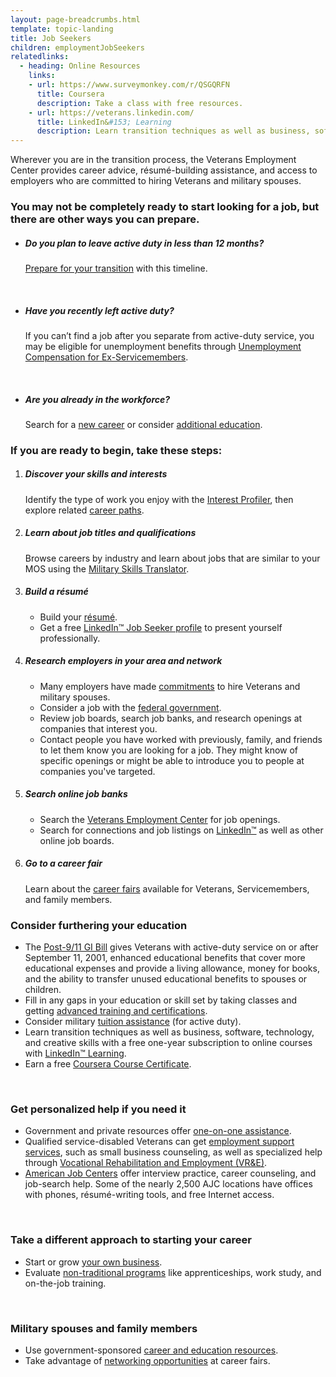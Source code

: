 ```yaml
---
layout: page-breadcrumbs.html
template: topic-landing
title: Job Seekers
children: employmentJobSeekers
relatedlinks:
  - heading: Online Resources
    links:
    - url: https://www.surveymonkey.com/r/QSGQRFN
      title: Coursera
      description: Take a class with free resources.
    - url: https://veterans.linkedin.com/
      title: LinkedIn&#153; Learning
      description: Learn transition techniques as well as business, software, technology, and creative skills with a free one-year subscription to online courses.
---
```


<div class="va-introtext">

Wherever you are in the transition process, the Veterans Employment Center provides career advice, résumé-building assistance, and access to employers who are committed to hiring Veterans and military spouses.

</div>


<div class="feature" markdown="1">

### You may not be completely ready to start looking for a job, but there are other ways you can prepare.

- ##### Do you plan to leave active duty in less than 12 months?

  [Prepare for your transition](/employment/job-seekers/less-than-one-year) with this timeline.

<br>

- ##### Have you recently left active duty?

  If you can’t find a job after you separate from active-duty service, you may be eligible for unemployment benefits through [Unemployment Compensation for Ex-Servicemembers](/employment/job-seekers/unemployment-support).

<br>

- ##### Are you already in the workforce?

  Search for a [new career](/employment/job-seekers/search-jobs) or consider [additional education](/education/gi-bill/).

</div>

### If you are ready to begin, take these steps:

<ol class="process" markdown="0">
<li class="process-step list-one" markdown="1">

##### Discover your skills and interests<br>

Identify the type of work you enjoy with the [Interest Profiler](/employment/job-seekers/interest-profiler), then explore related [career paths](https://www.mynextmove.org/).
</li>

<li class="process-step list-two" markdown="1">

##### Learn about job titles and qualifications<br>

Browse careers by industry and learn about jobs that are similar to your MOS using the [Military Skills Translator](/employment/job-seekers/skills-translator).
</li>

<li class="process-step list-three" markdown="1">

##### Build a résumé<br>

- Build your [résumé](/employment/job-seekers/create-resume).
- Get a free [LinkedIn&trade; Job Seeker profile](https://veterans.linkedin.com/) to present yourself professionally.
</li>

<li class="process-step list-four" markdown="1">

##### Research employers in your area and network

- Many employers have made [commitments](/employment/commitments) to hire Veterans and military spouses.
- Consider a job with the [federal government](/employment/job-seekers/federal-employment).
- Review job boards, search job banks, and research openings at companies that interest you.
- Contact people you have worked with previously, family, and friends to let them know you are looking for a job. They might know of specific openings or might be able to introduce you to people at companies you've targeted.
</li>

<li class="process-step list-five" markdown="1">

##### Search online job banks

- Search the [Veterans Employment Center](/employment/job-seekers/search-jobs) for job openings.
- Search for connections and job listings on [LinkedIn&trade;](https://veterans.linkedin.com/) as well as other online job boards.
</li>

<li class="process-step list-six" markdown="1">

##### Go to a career fair

Learn about the [career fairs](/employment/job-seekers/career-fairs) available for Veterans, Servicemembers, and family members.
</li>

</ol>


### Consider furthering your education
- The [Post-9/11 GI Bill](/education/gi-bill/post-9-11/) gives Veterans with active-duty service on or after September 11, 2001, enhanced educational benefits that cover more educational expenses and provide a living allowance, money for books, and the ability to transfer unused educational benefits to spouses or children.
- Fill in any gaps in your education or skill set by taking classes and getting [advanced training and certifications](/education/advanced-training-and-certifications/).
- Consider military [tuition assistance](http://myarmybenefits.us.army.mil/Home/Benefit_Library/Federal_Benefits_Page/Tuition_Assistance_(TA).html?serv=149) (for active duty).
- Learn transition techniques as well as business, software, technology, and creative skills with a free one-year subscription to online courses with [LinkedIn&trade; Learning](https://veterans.linkedin.com).
- Earn a free [Coursera Course Certificate](https://www.surveymonkey.com/r/QSGQRFN).

<br>

### Get personalized help if you need it

- Government and private resources offer [one-on-one assistance](/employment/job-seekers/one-on-one).
- Qualified service-disabled Veterans can get [employment support services](/employment/job-seekers/service-disabled), such as small business counseling, as well as specialized help through [Vocational Rehabilitation and Employment (VR&amp;E)](http://www.benefits.va.gov/vocrehab/index.asp).
- [American Job Centers](http://www.careeronestop.org/ReEmployment/Veterans/JobSearchHelp/ChangeCareers/one-stop-career-centers.aspx) offer interview practice, career counseling, and job-search help. Some of the nearly 2,500 AJC locations have offices with phones, résumé-writing tools, and free Internet access.

<br>

### Take a different approach to starting your career

- Start or grow [your own business](/employment/job-seekers/start/).
- Evaluate [non-traditional programs](/education/work-learn/job-and-apprenticeship/) like apprenticeships, work study, and on-the-job training.

<br>

### Military spouses and family members

- Use government-sponsored [career and education resources](/employment/job-seekers/family-members/).
- Take advantage of [networking opportunities](/employment/job-seekers/career-fairs/) at career fairs.
